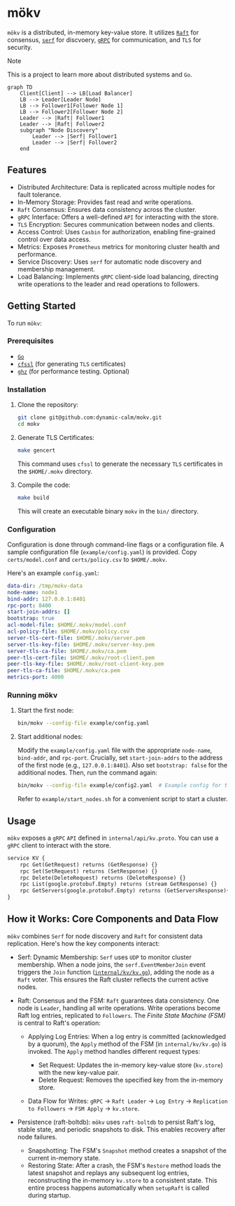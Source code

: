 # mökv

`mökv` is a distributed, in-memory key-value store. It utilizes [`Raft`](https://github.com/hashicorp/raft) for consensus, [`serf`](https://github.com/hashicorp/serf) for discvoery, [`gRPC`](https://github.com/grpc/grpc-go) for communication, and `TLS` for security.

> [!NOTE]
> This is a project to learn more about distributed systems and `Go`.

```mermaid
graph TD
    Client[Client] --> LB[Load Balancer]
    LB --> Leader[Leader Node]
    LB --> Follower1[Follower Node 1]
    LB --> Follower2[Follower Node 2]
    Leader --> |Raft| Follower1
    Leader --> |Raft| Follower2
    subgraph "Node Discovery"
        Leader --> |Serf| Follower1
        Leader --> |Serf| Follower2
    end
```

## Features

- Distributed Architecture: Data is replicated across multiple nodes for fault tolerance.
- In-Memory Storage: Provides fast read and write operations.
- `Raft` Consensus: Ensures data consistency across the cluster.
- `gRPC` Interface: Offers a well-defined `API` for interacting with the store.
- `TLS` Encryption: Secures communication between nodes and clients.
- Access Control: Uses `Casbin` for authorization, enabling fine-grained control over data access.
- Metrics: Exposes `Prometheus` metrics for monitoring cluster health and performance.
- Service Discovery: Uses `serf` for automatic node discovery and membership management.
- Load Balancing: Implements `gRPC` client-side load balancing, directing write operations to the leader and read operations to followers.

## Getting Started

To run `mökv`:

### Prerequisites

- [`Go`](https://go.dev/dl/)
- [`cfssl`](https://github.com/cloudflare/cfssl) (for generating `TLS` certificates)
- [`ghz`](https://ghz.sh/) (for performance testing. Optional)

### Installation

1. Clone the repository:

   ```bash
   git clone git@github.com:dynamic-calm/mokv.git
   cd mokv
   ```

2. Generate TLS Certificates:

   ```bash
   make gencert
   ```

   This command uses `cfssl` to generate the necessary `TLS` certificates in the `$HOME/.mokv` directory.

3. Compile the code:

   ```bash
   make build
   ```

   This will create an executable binary `mokv` in the `bin/` directory.

### Configuration

Configuration is done through command-line flags or a configuration file. A sample configuration file (`example/config.yaml`) is provided. Copy `certs/model.conf` and `certs/policy.csv` to `$HOME/.mokv`.

Here's an example `config.yaml`:

```yaml
data-dir: /tmp/mokv-data
node-name: node1
bind-addr: 127.0.0.1:8401
rpc-port: 8400
start-join-addrs: []
bootstrap: true
acl-model-file: $HOME/.mokv/model.conf
acl-policy-file: $HOME/.mokv/policy.csv
server-tls-cert-file: $HOME/.mokv/server.pem
server-tls-key-file: $HOME/.mokv/server-key.pem
server-tls-ca-file: $HOME/.mokv/ca.pem
peer-tls-cert-file: $HOME/.mokv/root-client.pem
peer-tls-key-file: $HOME/.mokv/root-client-key.pem
peer-tls-ca-file: $HOME/.mokv/ca.pem
metrics-port: 4000
```

### Running mökv

1. Start the first node:

   ```bash
   bin/mokv --config-file example/config.yaml
   ```

2. Start additional nodes:

   Modify the `example/config.yaml` file with the appropriate `node-name`, `bind-addr`, and `rpc-port`. Crucially, set `start-join-addrs` to the address of the first node (e.g., `127.0.0.1:8401`). Also set `bootstrap: false` for the additional nodes. Then, run the command again:

   ```bash
   bin/mokv --config-file example/config2.yaml  # Example config for the second node
   ```

   Refer to `example/start_nodes.sh` for a convenient script to start a cluster.

## Usage

`mökv` exposes a `gRPC` `API` defined in `internal/api/kv.proto`. You can use a `gRPC` client to interact with the store.

```proto
service KV {
    rpc Get(GetRequest) returns (GetResponse) {}
    rpc Set(SetRequest) returns (SetResponse) {}
    rpc Delete(DeleteRequest) returns (DeleteResponse) {}
    rpc List(google.protobuf.Empty) returns (stream GetResponse) {}
    rpc GetServers(google.protobuf.Empty) returns (GetServersResponse){}
}
```

## How it Works: Core Components and Data Flow

`mökv` combines `Serf` for node discovery and `Raft` for consistent data replication. Here's how the key components interact:

- Serf: Dynamic Membership: `Serf` uses `UDP` to monitor cluster membership. When a node joins, the `serf.EventMemberJoin` event triggers the `Join` function ([`internal/kv/kv.go`](/internal/kv/kv.go)), adding the node as a `Raft` voter. This ensures the Raft cluster reflects the current active nodes.

- Raft: Consensus and the FSM: `Raft` guarantees data consistency. One node is `Leader`, handling all write operations. Write operations become Raft log entries, replicated to `Followers`. The _Finite State Machine (FSM)_ is central to Raft's operation:

  - Applying Log Entries: When a log entry is committed (acknowledged by a quorum), the `Apply` method of the FSM (in `internal/kv/kv.go`) is invoked. The `Apply` method handles different request types:

    - Set Request: Updates the in-memory key-value store (`kv.store`) with the new key-value pair.
    - Delete Request: Removes the specified key from the in-memory store.

  - Data Flow for Writes: `gRPC` -> `Raft Leader` -> `Log Entry` -> `Replication to Followers` -> `FSM Apply` -> `kv.store`.

- Persistence (raft-boltdb): `mökv` uses `raft-boltdb` to persist Raft's log, stable state, and periodic snapshots to disk. This enables recovery after node failures.

  - Snapshotting: The FSM's `Snapshot` method creates a snapshot of the current in-memory state.
  - Restoring State: After a crash, the FSM's `Restore` method loads the latest snapshot and replays any subsequent log entries, reconstructing the in-memory `kv.store` to a consistent state. This entire process happens automatically when `setupRaft` is called during startup.
